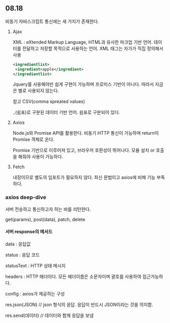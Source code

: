 ## 08.18



비동기 자바스크립트 통신에는 세 가지가 존재한다.

1. Ajax

   XML : eXtended Markup Language, HTML과 유사한 마크업 기반 언어. 데이터를 전달하고 저장할 목적으로 사용하는 언어. XML 태그는 자가가 직집 정의해서 사용

   ```xml
   <ingredientlist>
   	<ingredient>apple</ingredient>
   </ingredientlist>
   ```

   Jquery를 사용해야만 쉽게 구현이 가능하며 프로미스 기반이 아니다. 따라서 지금은 별로 사용되지 않는다.

   참고 CSV(comma spreated values)

   `,`(쉼표)로 구분된 데이터 기반 언어. 쉼표로 구분되어 있다. 

2. Axios

   Node.js와 Promise API를 활용한다. 비동기 HTTP 통신이 가능하며 return이 Promise 객체로 온다.

   Promise 기반으로 이루어져 있고, 브라우저 호환성이 뛰어나다. 모듈 설치 or 호출을 해줘야 사용이 가능하다.

3. Fetch

   내장이므로 별도의 임포트가 필요하지 않다. 최신 문법이고 axios에 비해 기능 부족하다.



### axios deep-dive

서버 전송하고 통신하고자 하는 바를 리턴한다.

get(params), post(data), patch, delete

#### 서버 response의 메서드

data : 응답값

status : 응답 코드

statusText : HTTP 상태 메시지

headers : HTTP 헤더이다. 모든 헤더이름은 소문자이며 괄호를 사용하여 접근가능하다.

config : axios가 제공하는 구성



res.json(JSON) // json 형식의 응답. 응답이 반드시 JSON이라는 것을 의미함.

res.send(데이터) // 데이터와 함께 응답을 보냄 







